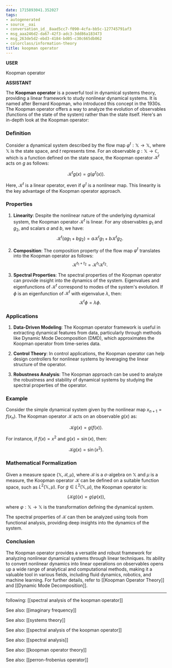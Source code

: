 ```yaml
---
date: 1715893041.352027
tags:
- autogenerated
- source__oai
- conversation_id__8aad5cc7-f090-4cfa-bb5c-127745791af3
- msg_aaa246d2-da67-42f3-adc3-3dd86a183473
- msg_263de5d2-ebd3-4184-bd05-c30c665db062
- colorclass/information-theory
title: koopman operator
---
```


**USER**

Koopman operator


**ASSISTANT**

The **Koopman operator** is a powerful tool in dynamical systems theory, providing a linear framework to study nonlinear dynamical systems. It is named after Bernard Koopman, who introduced this concept in the 1930s. The Koopman operator offers a way to analyze the evolution of observables (functions of the state of the system) rather than the state itself. Here's an in-depth look at the Koopman operator:

### Definition

Consider a dynamical system described by the flow map $\varphi^t: \mathbb{X} \to \mathbb{X}$, where $\mathbb{X}$ is the state space, and $t$ represents time. For an observable $g: \mathbb{X} \to \mathbb{C}$, which is a function defined on the state space, the Koopman operator $\mathcal{K}^t$ acts on $g$ as follows:

$$
\mathcal{K}^t g(x) = g(\varphi^t(x)).
$$

Here, $\mathcal{K}^t$ is a linear operator, even if $\varphi^t$ is a nonlinear map. This linearity is the key advantage of the Koopman operator approach.

### Properties

1. **Linearity**: Despite the nonlinear nature of the underlying dynamical system, the Koopman operator $\mathcal{K}^t$ is linear. For any observables $g_1$ and $g_2$, and scalars $a$ and $b$, we have:
   $$
   \mathcal{K}^t (a g_1 + b g_2) = a \mathcal{K}^t g_1 + b \mathcal{K}^t g_2.
   $$

2. **Composition**: The composition property of the flow map $\varphi^t$ translates into the Koopman operator as follows:
   $$
   \mathcal{K}^{t_1 + t_2} = \mathcal{K}^{t_1} \mathcal{K}^{t_2}.
   $$

3. **Spectral Properties**: The spectral properties of the Koopman operator can provide insight into the dynamics of the system. Eigenvalues and eigenfunctions of $\mathcal{K}^t$ correspond to modes of the system's evolution. If $\phi$ is an eigenfunction of $\mathcal{K}^t$ with eigenvalue $\lambda$, then:
   $$
   \mathcal{K}^t \phi = \lambda \phi.
   $$

### Applications

1. **Data-Driven Modeling**: The Koopman operator framework is useful in extracting dynamical features from data, particularly through methods like Dynamic Mode Decomposition (DMD), which approximates the Koopman operator from time-series data.

2. **Control Theory**: In control applications, the Koopman operator can help design controllers for nonlinear systems by leveraging the linear structure of the operator.

3. **Robustness Analysis**: The Koopman approach can be used to analyze the robustness and stability of dynamical systems by studying the spectral properties of the operator.

### Example

Consider the simple dynamical system given by the nonlinear map $x_{n+1} = f(x_n)$. The Koopman operator $\mathcal{K}$ acts on an observable $g(x)$ as:

$$
\mathcal{K} g(x) = g(f(x)).
$$

For instance, if $f(x) = x^2$ and $g(x) = \sin(x)$, then:

$$
\mathcal{K} g(x) = \sin(x^2).
$$

### Mathematical Formalization

Given a measure space $(\mathbb{X}, \mathcal{B}, \mu)$, where $\mathcal{B}$ is a $\sigma$-algebra on $\mathbb{X}$ and $\mu$ is a measure, the Koopman operator $\mathcal{K}$ can be defined on a suitable function space, such as $L^2(\mathbb{X}, \mu)$. For $g \in L^2(\mathbb{X}, \mu)$, the Koopman operator is:

$$
(\mathcal{K} g)(x) = g(\varphi(x)),
$$

where $\varphi: \mathbb{X} \to \mathbb{X}$ is the transformation defining the dynamical system.

The spectral properties of $\mathcal{K}$ can then be analyzed using tools from functional analysis, providing deep insights into the dynamics of the system.

### Conclusion

The Koopman operator provides a versatile and robust framework for analyzing nonlinear dynamical systems through linear techniques. Its ability to convert nonlinear dynamics into linear operations on observables opens up a wide range of analytical and computational methods, making it a valuable tool in various fields, including fluid dynamics, robotics, and machine learning. For further details, refer to [[Koopman Operator Theory]] and [[Dynamic Mode Decomposition]].


---


following: [[spectral analysis of the koopman operator]]

See also: [[imaginary frequency]]


See also: [[systems theory]]


See also: [[spectral analysis of the koopman operator]]


See also: [[spectral analysis]]


See also: [[koopman operator theory]]


See also: [[perron-frobenius operator]]